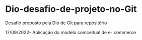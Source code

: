 # Dio-desafio-de-projeto-no-Git
Desafio proposto pela Dio de Git para repositório

17/09/2022-
Aplicação do modelo comceitual de e- commerce
